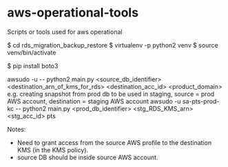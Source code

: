 # aws-operational-tools
Scripts or tools used for aws operational

$ cd rds_migration_backup_restore
$ virtualenv -p python2 venv
$ source venv/bin/activate

$ pip install boto3

awsudo -u <source-aws-account-profile> -- python2 main.py <source_db_identifier> <destination_arn_of_kms_for_rds> <destination_acc_id> <product_domain>
e.g. creating snapshot from prod db to be used in staging, source = prod AWS account, destination = staging AWS account
awsudo -u sa-pts-prod-kc -- python2 main.py <prod_db_identifier> <stg_RDS_KMS_arn> <stg_acc_id> pts

Notes:
- Need to grant access from the source AWS profile to the destination KMS (in the KMS policy).
- source DB should be inside source AWS account.